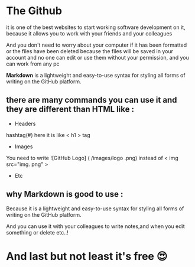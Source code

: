 # The Github

it is one of the best websites to start working software development on it, because it allows you to work with your friends and your colleagues 

And you don't need to worry about your computer if it has been formatted or the files have been deleted because the files will be saved in your account and no one can edit or use them without your permission, and you can work from any pc

**Markdown** is a lightweight and easy-to-use syntax for styling all forms of writing on the GitHub platform.


## there are many commands you can use it and they are  different than HTML like : 

* Headers

 hashtag(#) here it is like < h1 > tag

* Images

You need to write ![GitHub Logo] ( /images/logo .png)  instead of < img src="img. png" >

* Etc 
  


## why Markdown  is good to use : 

 Because it is a lightweight and easy-to-use syntax for styling all forms of writing on the GitHub platform.

And you can use it with your colleagues  to write notes,and when you edit something or delete etc..!



# And last but not least it's free 😍






